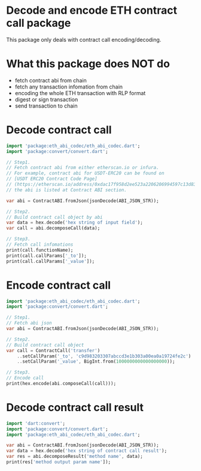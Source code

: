 # Decode and encode ETH contract call package
This package only deals with contract call encoding/decoding.

# What this package does NOT do
* fetch contract abi from chain
* fetch any transaction infomation from chain
* encoding the whole ETH transaction with RLP format
* digest or sign transaction
* send transaction to chain

# Decode contract call
```dart
import 'package:eth_abi_codec/eth_abi_codec.dart';
import 'package:convert/convert.dart';

// Step1. 
// Fetch contract abi from either etherscan.io or infura.  
// For example, contract abi for USDT-ERC20 can be found on 
// [USDT ERC20 Contract Code Page]
// (https://etherscan.io/address/0xdac17f958d2ee523a2206206994597c13d831ec7#code),
// the abi is listed at Contract ABI section.

var abi = ContractABI.fromJson(jsonDecode(ABI_JSON_STR));

// Step2.
// Build contract call object by abi
var data = hex.decode('hex string of input field');
var call = abi.decomposeCall(data);

// Step3.
// Fetch call infomations
print(call.functionName);
print(call.callParams['_to']);
print(call.callParams['_value']);
```

# Encode contract call
```dart
import 'package:eth_abi_codec/eth_abi_codec.dart';
import 'package:convert/convert.dart';

// Step1.
// Fetch abi json
var abi = ContractABI.fromJson(jsonDecode(ABI_JSON_STR));

// Step2.
// Build contract call object
var call = ContractCall('transfer')
    ..setCallParam('_to', 'c9d983203307abccd3e1b303a00ea0a19724fe2c')
    ..setCallParam('_value', BigInt.from(1000000000000000000));

// Step3.
// Encode call
print(hex.encode(abi.composeCall(call)));
```

# Decode contract call result
```dart
import 'dart:convert';
import 'package:convert/convert.dart';
import 'package:eth_abi_codec/eth_abi_codec.dart';

var abi = ContractABI.fromJson(jsonDecode(ABI_JSON_STR));
var data = hex.decode('hex string of contract call result');
var res = abi.decomposeResult('method name', data);
print(res['method output param name']);
```